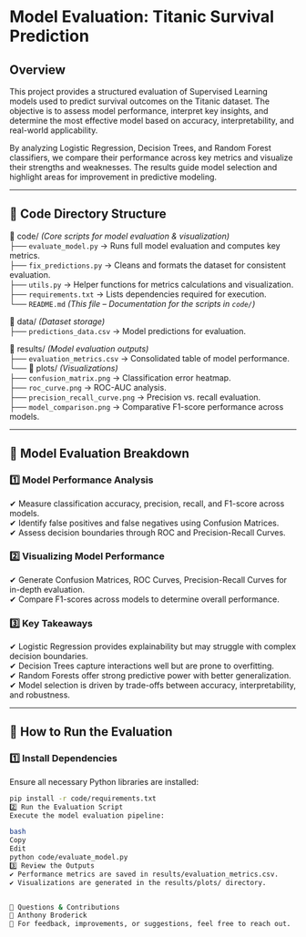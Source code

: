 # Model Evaluation: Titanic Survival Prediction  

## Overview  
This project provides a structured evaluation of Supervised Learning models used to predict survival outcomes on the Titanic dataset. The objective is to assess model performance, interpret key insights, and determine the most effective model based on accuracy, interpretability, and real-world applicability.  

By analyzing Logistic Regression, Decision Trees, and Random Forest classifiers, we compare their performance across key metrics and visualize their strengths and weaknesses. The results guide model selection and highlight areas for improvement in predictive modeling.  

---

## 📂 Code Directory Structure  

📂 code/ _(Core scripts for model evaluation & visualization)_  
├── `evaluate_model.py` → Runs full model evaluation and computes key metrics.  
├── `fix_predictions.py` → Cleans and formats the dataset for consistent evaluation.  
├── `utils.py` → Helper functions for metrics calculations and visualization.  
├── `requirements.txt` → Lists dependencies required for execution.  
└── `README.md` _(This file – Documentation for the scripts in `code/`)_  

📂 data/ _(Dataset storage)_  
├── `predictions_data.csv` → Model predictions for evaluation.  

📂 results/ _(Model evaluation outputs)_  
├── `evaluation_metrics.csv` → Consolidated table of model performance.  
└── 📂 plots/ _(Visualizations)_  
    ├── `confusion_matrix.png` → Classification error heatmap.  
    ├── `roc_curve.png` → ROC-AUC analysis.  
    ├── `precision_recall_curve.png` → Precision vs. recall evaluation.  
    ├── `model_comparison.png` → Comparative F1-score performance across models.  

---

## 🔹 Model Evaluation Breakdown  

### 1️⃣ Model Performance Analysis  
✔ Measure classification accuracy, precision, recall, and F1-score across models.  
✔ Identify false positives and false negatives using Confusion Matrices.  
✔ Assess decision boundaries through ROC and Precision-Recall Curves.  

### 2️⃣ Visualizing Model Performance  
✔ Generate Confusion Matrices, ROC Curves, Precision-Recall Curves for in-depth evaluation.  
✔ Compare F1-scores across models to determine overall performance.  

### 3️⃣ Key Takeaways  
✔ Logistic Regression provides explainability but may struggle with complex decision boundaries.  
✔ Decision Trees capture interactions well but are prone to overfitting.  
✔ Random Forests offer strong predictive power with better generalization.  
✔ Model selection is driven by trade-offs between accuracy, interpretability, and robustness.  

---

## 🔹 How to Run the Evaluation  

### 1️⃣ Install Dependencies  
Ensure all necessary Python libraries are installed:  
```bash
pip install -r code/requirements.txt
2️⃣ Run the Evaluation Script
Execute the model evaluation pipeline:

bash
Copy
Edit
python code/evaluate_model.py
3️⃣ Review the Outputs
✔ Performance metrics are saved in results/evaluation_metrics.csv.
✔ Visualizations are generated in the results/plots/ directory.


📩 Questions & Contributions
👤 Anthony Broderick
📩 For feedback, improvements, or suggestions, feel free to reach out.